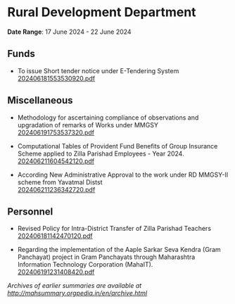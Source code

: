 # Rural Development Department

**Date Range**: 17 June 2024 - 22 June 2024


## Funds
- To issue Short tender notice under E-Tendering System\
  [202406181553530920.pdf](https://gr.maharashtra.gov.in/Site/Upload/Government%20Resolutions/English/202406181553530920.pdf)

## Miscellaneous
- Methodology for ascertaining compliance of observations and upgradation of remarks of Works under MMGSY\
  [202406191753537320.pdf](https://gr.maharashtra.gov.in/Site/Upload/Government%20Resolutions/English/202406191753537320.pdf)

- Computational Tables of Provident Fund Benefits of Group Insurance Scheme applied to Zilla Parishad Employees - Year 2024.\
  [202406211604542120.pdf](https://gr.maharashtra.gov.in/Site/Upload/Government%20Resolutions/English/202406211604542120.pdf)

- According New  Administrative Approval to the work under RD MMGSY-II scheme from Yavatmal Distst\
  [202406211236342720.pdf](https://gr.maharashtra.gov.in/Site/Upload/Government%20Resolutions/English/202406211236342720.pdf)

## Personnel
- Revised Policy for Intra-District Transfer of Zilla Parishad Teachers\
  [202406181142470120.pdf](https://gr.maharashtra.gov.in/Site/Upload/Government%20Resolutions/English/202406181142470120.pdf)

- Regarding the implementation of the Aaple Sarkar Seva Kendra (Gram Panchayat) project in Gram Panchayats through Maharashtra Information Technology Corporation (MahaIT).\
  [202406191231408420.pdf](https://gr.maharashtra.gov.in/Site/Upload/Government%20Resolutions/English/202406191231408420.pdf)


*Archives of earlier summaries are available at http://mahsummary.orgpedia.in/en/archive.html*